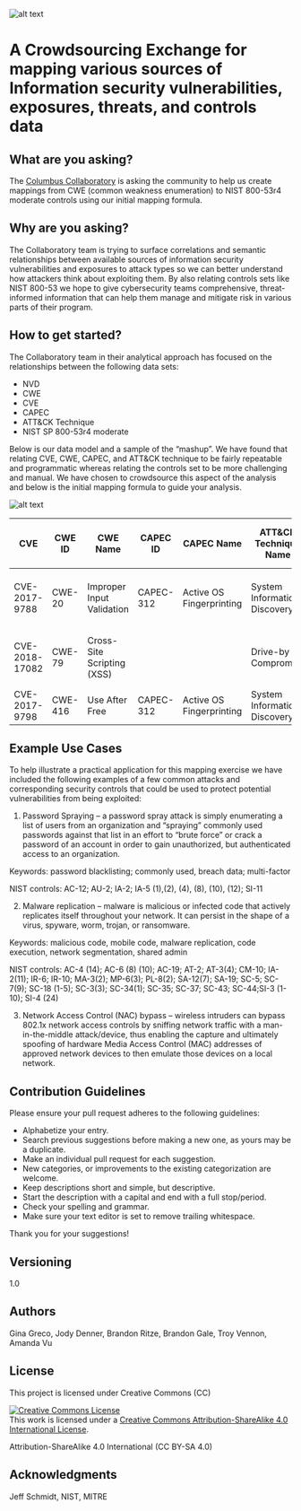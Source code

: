 ![alt text](https://github.com/ColumbusCollaboratory/MITRE_NIST/blob/master/cclogo.png) 
# A Crowdsourcing Exchange for mapping various sources of Information security vulnerabilities, exposures, threats, and controls data

## What are you asking?

The [Columbus Collaboratory](https://columbuscollaboratory.com/) is asking the community to help us create mappings from CWE (common weakness enumeration) to NIST 800-53r4 moderate controls using our initial mapping formula.


## Why are you asking?

The Collaboratory team is trying to surface correlations and semantic relationships between available sources of information security vulnerabilities and exposures to attack types so we can better understand how attackers think about exploiting them.  By also relating controls sets like NIST 800-53 we hope to give cybersecurity teams comprehensive, threat-informed information that can help them manage and mitigate risk in various parts of their program.

## How to get started?

The Collaboratory team in their analytical approach has focused on the relationships between the following data sets:
-	NVD
-	CWE
-	CVE
-	CAPEC
-	ATT&CK Technique
-	NIST SP 800-53r4 moderate

Below is our data model and a sample of the “mashup”.  We have found that relating CVE, CWE, CAPEC, and ATT&CK technique to be fairly repeatable and programmatic whereas relating the controls set to be more challenging and manual.  We have chosen to crowdsource this aspect of the analysis and below is the initial mapping formula to guide your analysis.


![alt text](https://github.com/ColumbusCollaboratory/MITRE_NIST/blob/master/datamodel.PNG) 

CVE	|CWE ID	|CWE Name	|CAPEC ID|	CAPEC Name	|ATT&CK Technique Name	|ATT&CK Technique ID	|NIST SP 800-53r4
---	|-----	|--------	|--------|	------------|-----------------------|---------------------|----------------
CVE-2017-9788|CWE-20|Improper Input Validation|CAPEC-312	|Active OS Fingerprinting	|System Information Discovery|T1082|	 AT-3(3), SI-2, SI-11|
CVE-2018-17082|CWE-79|Cross-Site Scripting (XSS)|||Drive-by Compromise|T1189	|AT-3(3), SI-2, SI-10
CVE-2017-9798|CWE-416|Use After Free|CAPEC-312|Active OS Fingerprinting|System Information Discovery|T1082|IA-5

## Example Use Cases

To help illustrate a practical application for this mapping exercise we have included the following examples of a few common attacks and corresponding security controls that could be used to protect potential vulnerabilities from being exploited:

1. Password Spraying – a password spray attack is simply enumerating a list of users from an organization and “spraying” commonly used passwords against that list in an effort to “brute force” or crack a password of an account in order to gain unauthorized, but authenticated access to an organization.

  Keywords: password blacklisting; commonly used, breach data; multi-factor	

  NIST controls: AC-12; AU-2; IA-2; IA-5 (1),(2), (4), (8), (10), (12); SI-11

2. Malware replication – malware is malicious or infected code that actively replicates itself throughout your network. It can persist in the shape of a virus, spyware, worm, trojan, or ransomware.

  Keywords: malicious code, mobile code, malware replication, code execution, network segmentation, shared admin 

  NIST controls: AC-4 (14); AC-6 (8) (10); AC-19; AT-2; AT-3(4); CM-10; IA-2(11); IR-6; IR-10; MA-3(2); MP-6(3); PL-8(2); SA-12(7); SA-19; SC-5; SC-7(9); SC-18 (1-5); SC-3(3); SC-34(1); SC-35; SC-37; SC-43; SC-44;SI-3 (1-10); SI-4 (24)

3. Network Access Control (NAC) bypass – wireless intruders can bypass 802.1x network access controls by sniffing network traffic with a man-in-the-middle attack/device, thus enabling the capture and ultimately spoofing of hardware Media Access Control (MAC) addresses of approved network devices to then emulate those devices on a local network.


## Contribution Guidelines

Please ensure your pull request adheres to the following guidelines:

- Alphabetize your entry.
- Search previous suggestions before making a new one, as yours may be a duplicate.
- Make an individual pull request for each suggestion.
- New categories, or improvements to the existing categorization are welcome.
- Keep descriptions short and simple, but descriptive.
- Start the description with a capital and end with a full stop/period.
- Check your spelling and grammar.
- Make sure your text editor is set to remove trailing whitespace.

Thank you for your suggestions!

## Versioning
1.0
## Authors
Gina Greco, 
Jody Denner,
Brandon Ritze,
Brandon Gale,
Troy Vennon,
Amanda Vu
## License

This project is licensed under Creative Commons (CC)

<a rel="license" href="http://creativecommons.org/licenses/by-sa/4.0/"><img alt="Creative Commons License" style="border-width:0" src="https://i.creativecommons.org/l/by-sa/4.0/88x31.png" /></a><br />This work is licensed under a <a rel="license" href="http://creativecommons.org/licenses/by-sa/4.0/">Creative Commons Attribution-ShareAlike 4.0 International License</a>.

Attribution-ShareAlike 4.0 International (CC BY-SA 4.0)

## Acknowledgments
Jeff Schmidt, NIST, MITRE


